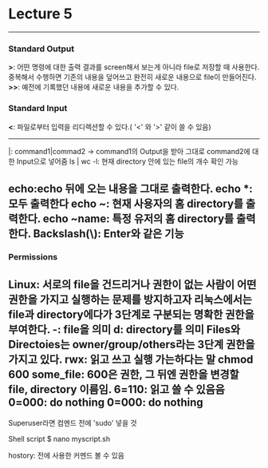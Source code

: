 # Lecture 5
---
### Standard Output
**>**: 어떤 명령에 대한 출력 결과를 screen해서 보는게 아니라 file로 저장할 때 사용한다. 중복해서 수행하면 기존의 내용을 덮어쓰고 완전히 새로운 내용으로 file이 만들어진다.
**>>**: 예전에 기록했던 내용에 새로운 내용을 추가할 수 있다.
### Standard Input
**<**: 파일로부터 입력을 리디렉션할 수 있다.( '<' 와 '>' 같이 쓸 수 있음)

---
 |: command1|commad2 -> command1의 Output을 받아 그대로 command2에 대한 Input으로 넣어줌
 ls | wc -l: 현재 directory 안에 있는 file의 개수 확인 가능

 echo:echo 뒤에 오는 내용을 그대로 출력한다.
 echo *: 모두 출력한다
 echo ~: 현재 사용자의 홈 directory를 출력한다.
 echo ~name: 특정 유저의 홈 directory를 출력한다.
 Backslash(\\): Enter와 같은 기능
---
### Permissions
Linux: 서로의 file을 건드리거나 권한이 없는 사람이 어떤 권한을 가지고 실행하는 문제를 방지하고자 리눅스에서는 file과 directory에다가 3단계로 구분되는 명확한 권한을 부여한다.
-: file을 의미
d: directory를 의미
Files와 Directoies는 owner/group/others라는 3단계 권한을 가지고 있다.
rwx: 읽고 쓰고 실행 가는하다는 말
chmod 600 some_file: 600은 권한, 그 뒤엔 권한을 변경할 file, directory 이름임.
6=110: 읽고 쓸 수 있음음
0=000: do nothing
0=000: do nothing
---
Superuser라면 컴멘드 전에 'sudo' 넣을 것

Shell script
$ nano myscript.sh

hostory: 전에 사용한 커멘드 볼 수 있음

